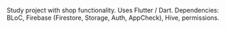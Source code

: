 Study project with shop functionality. Uses Flutter / Dart. Dependencies: BLoC, Firebase (Firestore, Storage, Auth, AppCheck), Hive, permissions.
